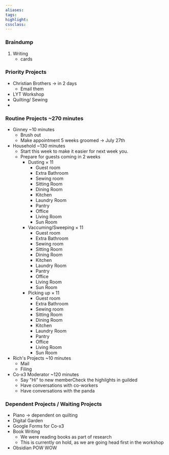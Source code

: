 ```yaml
---
aliases:  
tags:
highlight:  
cssclass:
---
```


### Braindump
1. Writing
	- cards



### Priority Projects
- Christian Brothers → in 2 days
	- Email them
- LYT Workshop
- Quilting/ Sewing
- 


### Routine Projects ~270 minutes
- Ginney ~10 minutes
	- Brush out 
	- Make appointment 5 weeks groomed → July 27th
- Household ~130 minutes
	- Start this week to make it easier for next week you.
	- Prepare for guests coming in 2 weeks
		- Dusting × 11
			- Guest room
			- Extra Bathroom
			- Sewing room
			- Sitting Room
			- Dining Room
			- Kitchen
			- Laundry Room
			- Pantry
			- Office
			- Living Room
			- Sun Room
		- Vaccuming/Sweeping × 11
			- Guest room
			- Extra Bathroom
			- Sewing room
			- Sitting Room
			- Dining Room
			- Kitchen
			- Laundry Room
			- Pantry
			- Office
			- Living Room
			- Sun Room
		- Picking up × 11
			- Guest room
			- Extra Bathroom
			- Sewing room
			- Sitting Room
			- Dining Room
			- Kitchen
			- Laundry Room
			- Pantry
			- Office
			- Living Room
			- Sun Room
- Rich's Projects ~10 minutes
	- Mail
	- Filing
- Co-x3 Moderator ~120 minutes
	- Say "Hi" to new memberCheck the highilghts in guilded
	- Have conversations with co-workers
	- Have conversations with the panda


### Dependent Projects / Waiting Projects
- Piano → dependent on quilting
- Digital Garden
- Google Forms for Co-x3
- Book Writing
	- We were reading books as part of research
	- This is currently on hold, as we are going head first in the workshop
- Obsidian POW WOW